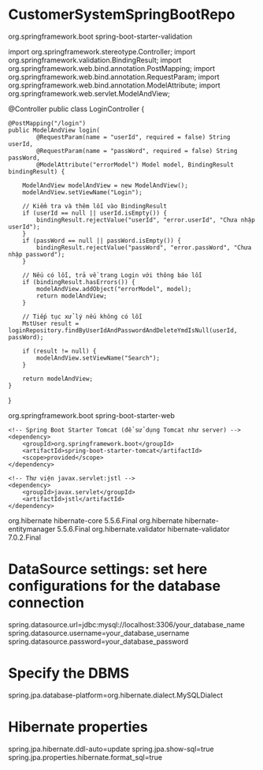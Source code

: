 # CustomerSystemSpringBootRepo
 <dependency>
        <groupId>org.springframework.boot</groupId>
        <artifactId>spring-boot-starter-validation</artifactId>
    </dependency>




import org.springframework.stereotype.Controller;
import org.springframework.validation.BindingResult;
import org.springframework.web.bind.annotation.PostMapping;
import org.springframework.web.bind.annotation.RequestParam;
import org.springframework.web.bind.annotation.ModelAttribute;
import org.springframework.web.servlet.ModelAndView;

@Controller
public class LoginController {

    @PostMapping("/login")
    public ModelAndView login(
            @RequestParam(name = "userId", required = false) String userId,
            @RequestParam(name = "passWord", required = false) String passWord,
            @ModelAttribute("errorModel") Model model, BindingResult bindingResult) {

        ModelAndView modelAndView = new ModelAndView();
        modelAndView.setViewName("Login");

        // Kiểm tra và thêm lỗi vào BindingResult
        if (userId == null || userId.isEmpty()) {
            bindingResult.rejectValue("userId", "error.userId", "Chưa nhập userId");
        }
        if (passWord == null || passWord.isEmpty()) {
            bindingResult.rejectValue("passWord", "error.passWord", "Chưa nhập password");
        }

        // Nếu có lỗi, trả về trang Login với thông báo lỗi
        if (bindingResult.hasErrors()) {
            modelAndView.addObject("errorModel", model);
            return modelAndView;
        }

        // Tiếp tục xử lý nếu không có lỗi
        MstUser result = loginRepository.findByUserIdAndPasswordAndDeleteYmdIsNull(userId, passWord);

        if (result != null) {
            modelAndView.setViewName("Search");
        }
        
        return modelAndView;
    }
}















<dependencies>
    <!-- Spring Boot Starter Web (bao gồm Spring MVC và Tomcat) -->
    <dependency>
        <groupId>org.springframework.boot</groupId>
        <artifactId>spring-boot-starter-web</artifactId>
    </dependency>

    <!-- Spring Boot Starter Tomcat (để sử dụng Tomcat như server) -->
    <dependency>
        <groupId>org.springframework.boot</groupId>
        <artifactId>spring-boot-starter-tomcat</artifactId>
        <scope>provided</scope>
    </dependency>

    <!-- Thư viện javax.servlet:jstl -->
    <dependency>
        <groupId>javax.servlet</groupId>
        <artifactId>jstl</artifactId>
    </dependency>
</dependencies>








<!-- Hibernate ORM -->
<dependency>
    <groupId>org.hibernate</groupId>
    <artifactId>hibernate-core</artifactId>
    <version>5.5.6.Final</version> <!-- Chọn phiên bản mới nhất -->
</dependency>

<!-- Hibernate EntityManager -->
<dependency>
    <groupId>org.hibernate</groupId>
    <artifactId>hibernate-entitymanager</artifactId>
    <version>5.5.6.Final</version>
</dependency>

<!-- Hibernate Validator (Nếu bạn muốn sử dụng validation) -->
<dependency>
    <groupId>org.hibernate.validator</groupId>
    <artifactId>hibernate-validator</artifactId>
    <version>7.0.2.Final</version>
</dependency>



# DataSource settings: set here configurations for the database connection
spring.datasource.url=jdbc:mysql://localhost:3306/your_database_name
spring.datasource.username=your_database_username
spring.datasource.password=your_database_password

# Specify the DBMS
spring.jpa.database-platform=org.hibernate.dialect.MySQLDialect

# Hibernate properties
spring.jpa.hibernate.ddl-auto=update
spring.jpa.show-sql=true
spring.jpa.properties.hibernate.format_sql=true
